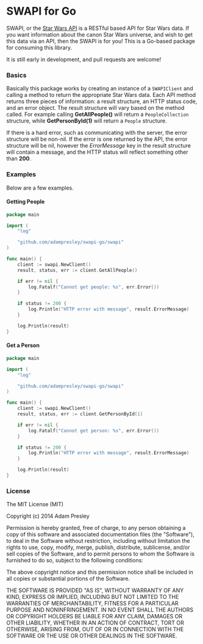 # SWAPI for Go

SWAPI, or the [Star Wars API](http://swapi.co/) is a RESTful based API for Star Wars data. If you want information about the canon Star Wars universe, and wish to get this data via an API, then the SWAPI is for you! This is a Go-based package for consuming this library.

It is still early in development, and pull requests are welcome!

### Basics

Basically this package works by creating an instance of a `SWAPIClient` and calling a method to return the appropriate Star Wars data. Each API method returns three pieces of information: a result structure, an HTTP status code, and an error object. The result structure will vary based on the method called. For example calling **GetAllPeople()** will return a `PeopleCollection` structure, while **GetPersonById(1)** will return a `People` structure.

If there is a hard error, such as communicating with the server, the error structure will be non-nil. If the error is one returned by the API, the error structure will be nil, however the *ErrorMessage* key in the result structure will contain a message, and the HTTP status will reflect something other than **200**.

### Examples

Below are a few examples.

#### Getting People

```go
package main

import (
	"log"

	"github.com/adampresley/swapi-go/swapi"
)

func main() {
	client := swapi.NewClient()
	result, status, err := client.GetAllPeople()

	if err != nil {
		log.Fatalf("Cannot get people: %s", err.Error())
	}

	if status != 200 {
		log.Println("HTTP error with message", result.ErrorMessage)
	}

	log.Println(result)
}
```

#### Get a Person

```go
package main

import (
	"log"

	"github.com/adampresley/swapi-go/swapi"
)

func main() {
	client := swapi.NewClient()
	result, status, err := client.GetPersonById(1)

	if err != nil {
		log.Fatalf("Cannot get person: %s", err.Error())
	}

	if status != 200 {
		log.Println("HTTP error with message", result.ErrorMessage)
	}

	log.Println(result)
}
```

### License
The MIT License (MIT)

Copyright (c) 2014 Adam Presley

Permission is hereby granted, free of charge, to any person obtaining a copy
of this software and associated documentation files (the "Software"), to deal
in the Software without restriction, including without limitation the rights
to use, copy, modify, merge, publish, distribute, sublicense, and/or sell
copies of the Software, and to permit persons to whom the Software is
furnished to do so, subject to the following conditions:

The above copyright notice and this permission notice shall be included in all
copies or substantial portions of the Software.

THE SOFTWARE IS PROVIDED "AS IS", WITHOUT WARRANTY OF ANY KIND, EXPRESS OR
IMPLIED, INCLUDING BUT NOT LIMITED TO THE WARRANTIES OF MERCHANTABILITY,
FITNESS FOR A PARTICULAR PURPOSE AND NONINFRINGEMENT. IN NO EVENT SHALL THE
AUTHORS OR COPYRIGHT HOLDERS BE LIABLE FOR ANY CLAIM, DAMAGES OR OTHER
LIABILITY, WHETHER IN AN ACTION OF CONTRACT, TORT OR OTHERWISE, ARISING FROM,
OUT OF OR IN CONNECTION WITH THE SOFTWARE OR THE USE OR OTHER DEALINGS IN THE
SOFTWARE.